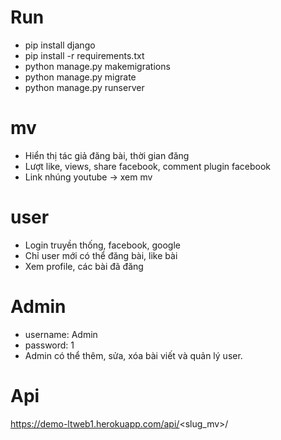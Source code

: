 
# Run
- pip install django
- pip install -r requirements.txt
- python manage.py makemigrations
- python manage.py migrate
- python manage.py runserver
# mv
- Hiển thị tác giả đăng bài, thời gian đăng
- Lượt like, views, share facebook, comment plugin facebook
- Link nhúng youtube -> xem mv
# user
- Login truyền thống, facebook, google
- Chỉ user mới có thể đăng bài, like bài
- Xem profile, các bài đã đăng
# Admin
- username: Admin
- password: 1
- Admin có thể thêm, sửa, xóa bài viết và quản lý user.
# Api
https://demo-ltweb1.herokuapp.com/api/<slug_mv>/
